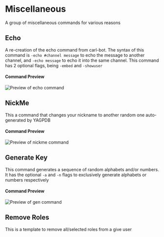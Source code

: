 # Miscellaneous
A group of miscellaneous commands for various reasons


## Echo
A re-creation of the echo command from carl-bot. The syntax of this command is `-echo #channel message` to echo the message to another channel, and `-echo message` to echo it into the same channel.
This command has 2 optional flags, being `-embed` and `-showuser`

#### Command Preview
![Preview of echo command](https://cdn.discordapp.com/attachments/885548605925097472/910474997477294090/Screenshot_2021-11-17_at_3.52.30_PM.png)

## NickMe
This a command that changes your nickname to another random one auto-generated by YAGPDB

#### Command Preview
![Preview of nickme command](https://cdn.discordapp.com/attachments/885548605925097472/910475910774403092/Screenshot_2021-11-17_at_3.56.09_PM.png)

## Generate Key
This command generates a sequence of random alphabets and/or numbers. It has the optional `-a` and `-n` flags to exclusively generate alphabets or numbers respectively

#### Command Preview
![Preview of gen command](https://cdn.discordapp.com/attachments/885548605925097472/910476905327775804/Screenshot_2021-11-17_at_4.00.05_PM.png)

## Remove Roles
This is a template to remove all/selected roles from a give user
